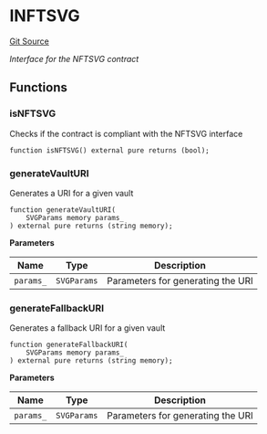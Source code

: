 # INFTSVG
[Git Source](https://github.com/ArrakisFinance/arrakis-modular/blob/main/src/utils/NFTSVG.sol)

*Interface for the NFTSVG contract*


## Functions
### isNFTSVG

Checks if the contract is compliant with the NFTSVG interface


```solidity
function isNFTSVG() external pure returns (bool);
```

### generateVaultURI

Generates a URI for a given vault


```solidity
function generateVaultURI(
    SVGParams memory params_
) external pure returns (string memory);
```
**Parameters**

|Name|Type|Description|
|----|----|-----------|
|`params_`|`SVGParams`|Parameters for generating the URI|


### generateFallbackURI

Generates a fallback URI for a given vault


```solidity
function generateFallbackURI(
    SVGParams memory params_
) external pure returns (string memory);
```
**Parameters**

|Name|Type|Description|
|----|----|-----------|
|`params_`|`SVGParams`|Parameters for generating the URI|


